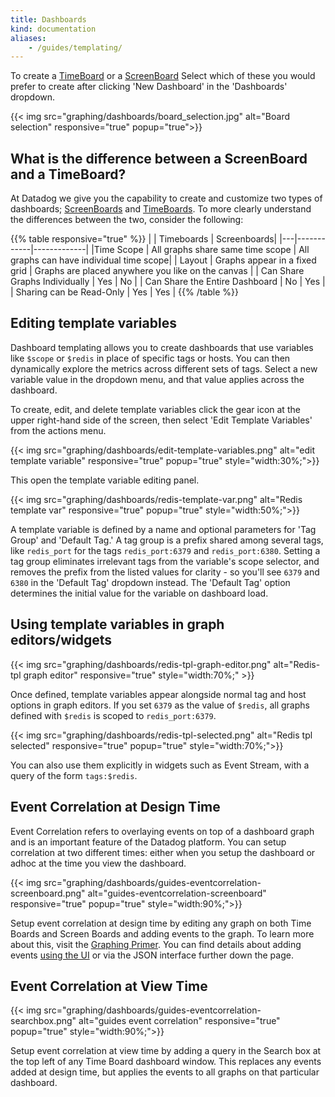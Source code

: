 ```yaml
---
title: Dashboards
kind: documentation
aliases:
    - /guides/templating/
---
```


To create a [TimeBoard][3] or a [ScreenBoard][4] Select which of these you would prefer to create after clicking 'New Dashboard' in the 'Dashboards' dropdown.

{{< img src="graphing/dashboards/board_selection.jpg" alt="Board selection" responsive="true" popup="true">}}

## What is the difference between a ScreenBoard and a TimeBoard?

At Datadog we give you the capability to create and customize two types of dashboards; [ScreenBoards][5] and [TimeBoards][6]. To more clearly understand the differences between the two, consider the following:

{{% table responsive="true" %}}
|  | Timeboards | Screenboards|
|---|------------|-------------|
|Time Scope | All graphs share same time scope | All graphs can have individual time scope|
| Layout  | Graphs appear in a fixed grid  | Graphs are placed anywhere you like on the canvas |
| Can Share Graphs Individually | Yes | No |
| Can Share the Entire Dashboard | No | Yes |
| Sharing can be Read-Only | Yes | Yes |
{{% /table %}}

## Editing template variables

Dashboard templating allows you to create dashboards that use variables like `$scope` or `$redis` in place of specific tags or hosts. You can then dynamically explore the metrics across different sets of tags. Select a new variable value in the dropdown menu, and that value applies across the dashboard.

To create, edit, and delete template variables click the gear icon at the upper right-hand side of the screen, then select 'Edit Template Variables' from the actions menu.

{{< img src="graphing/dashboards/edit-template-variables.png" alt="edit template variable" responsive="true" popup="true" style="width:30%;">}}

This open the template variable editing panel.

{{< img src="graphing/dashboards/redis-template-var.png" alt="Redis template var" responsive="true" popup="true" style="width:50%;">}}

A template variable is defined by a name and optional parameters for 'Tag Group' and 'Default Tag.' A tag group is a prefix shared among several tags, like `redis_port` for the tags `redis_port:6379` and `redis_port:6380`. Setting a tag group eliminates irrelevant tags from the variable's scope selector, and removes the prefix from the listed values for clarity - so you'll see `6379` and `6380` in the 'Default Tag' dropdown instead. The 'Default Tag' option determines the initial value for the variable on dashboard load.

## Using template variables in graph editors/widgets

{{< img src="graphing/dashboards/redis-tpl-graph-editor.png" alt="Redis-tpl graph editor" responsive="true" style="width:70%;" >}}

Once defined, template variables appear alongside normal tag and host options in graph editors. If you set `6379` as the value of `$redis`, all graphs defined with `$redis` is scoped to `redis_port:6379`.

{{< img src="graphing/dashboards/redis-tpl-selected.png" alt="Redis tpl selected" responsive="true" popup="true" style="width:70%;">}}

You can also use them explicitly in widgets such as Event Stream, with a query of the form `tags:$redis`.


## Event Correlation at Design Time
Event Correlation refers to overlaying events on top of a dashboard graph and is an important feature of the Datadog platform. You can setup correlation at two different times: either when you setup the dashboard or adhoc at the time you view the dashboard.

{{< img src="graphing/dashboards/guides-eventcorrelation-screenboard.png" alt="guides-eventcorrelation-screenboard" responsive="true" popup="true" style="width:90%;">}}

Setup event correlation at design time by editing any graph on both Time Boards and Screen Boards and adding events to the graph. To learn more about this, visit the [Graphing Primer][1]. You can find details about adding events [using the UI][2] or via the JSON interface further down the page.

## Event Correlation at View Time

{{< img src="graphing/dashboards/guides-eventcorrelation-searchbox.png" alt="guides event correlation" responsive="true" popup="true" style="width:90%;">}}

Setup event correlation at view time by adding a query in the Search box at the top left of any Time Board dashboard window. This replaces any events added at design time, but applies the events to all graphs on that particular dashboard.

[1]: /graphing/
[2]: /graphing/event_stream/
[3]: /graphing/dashboards/timeboard/
[4]: /graphing/dashboards/screenboard/
[5]: /graphing/dashboards/screenboard
[6]: /graphing/dashboards/timeboard
